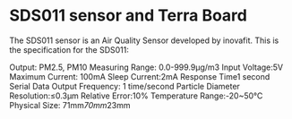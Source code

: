 # SDS011 sensor and Terra Board

The SDS011 sensor is an Air Quality Sensor developed by inovafit.
This is the specification for the SDS011:

Output: PM2.5, PM10 
Measuring Range: 0.0-999.9μg/m3 
Input Voltage:5V 
Maximum Current: 100mA 
Sleep Current:2mA 
Response Time1 second 
Serial Data Output Frequency: 1 time/second 
Particle Diameter Resolution:≤0.3μm 
Relative Error:10% 
Temperature Range:-20~50°C 
Physical Size: 71mm*70mm*23mm 
